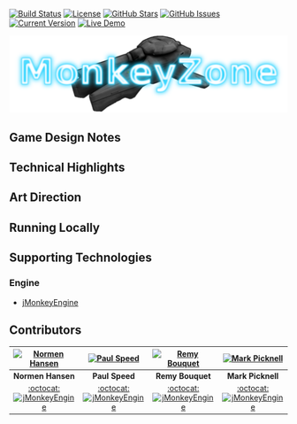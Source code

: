 [![Build Status](https://travis-ci.org/SkidRunner/MonkeyZone.svg?branch=master)](https://travis-ci.org/SkidRunner/MonkeyZone) [![License](https://img.shields.io/badge/License-BSD%203--Clause-blue.svg)](https://opensource.org/licenses/BSD-3-Clause) [![GitHub Stars](https://img.shields.io/github/stars/SkidRunner/MonkeyZone.svg)](https://github.com/SkidRunner/MonkeyZone/stargazers)
[![GitHub Issues](https://img.shields.io/github/issues/SkidRunner/MonkeyZone.svg)](https://github.com/SkidRunner/MonkeyZone/issues) [![Current Version](https://img.shields.io/badge/version-1.0.0-green.svg)](https://github.com/SkidRunner/MonkeyZone) [![Live Demo](https://img.shields.io/badge/demo-online-red.svg)]()

[![README](https://github.com/SkidRunner/MonkeyZone/blob/master/README.png)]()

## Game Design Notes

## Technical Highlights

## Art Direction

## Running Locally

## Supporting Technologies
### Engine
* [jMonkeyEngine](http://jmonkeyengine.org/)

## Contributors

| [![Normen Hansen](https://github.com/normen.png?size=100)](https://hub.jmonkeyengine.org/users/normen) | [![Paul Speed](https://github.com/pspeed42.png?size=100)](https://hub.jmonkeyengine.org/users/pspeed) | [![Remy Bouquet](https://github.com/nehon.png?size=100)](https://hub.jmonkeyengine.org/users/nehon) | [![Mark Picknell](https://github.com/skidrunner.png?size=100)](https://hub.jmonkeyengine.org/users/skidrunner) |
|:---:|:---:|:---:|:---:|
| **Normen Hansen** | **Paul Speed** | **Remy Bouquet** | **Mark Picknell** |
| [:octocat:](https://github.com/normen) [![jMonkeyEngine](https://avatars0.githubusercontent.com/u/1562906?v=3&s=20)](https://hub.jmonkeyengine.org/users/normen) | [:octocat:](https://github.com/pspeed42) [![jMonkeyEngine](https://avatars0.githubusercontent.com/u/1562906?v=3&s=20)](https://hub.jmonkeyengine.org/users/pspeed) | [:octocat:](https://github.com/nehon) [![jMonkeyEngine](https://avatars0.githubusercontent.com/u/1562906?v=3&s=20)](https://hub.jmonkeyengine.org/users/nehon) | [:octocat:](https://github.com/skidrunner) [![jMonkeyEngine](https://avatars0.githubusercontent.com/u/1562906?v=3&s=20)](https://hub.jmonkeyengine.org/users/skidrunner) |

